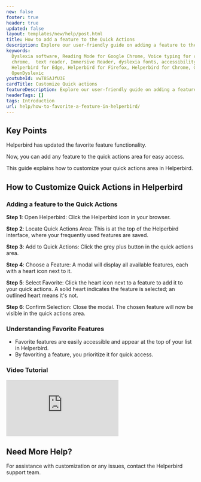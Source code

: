 ```yaml
---
new: false
footer: true
header: true
updated: false
layout: templates/new/help/post.html
title: How to add a feature to the Quick Actions 
description: Explore our user-friendly guide on adding a feature to the Quick Actions in Helperbird. This detailed tutorial provides step-by-step instructions to efficiently customize your browsing experience, allowing you to swiftly access and manage your favorite Helperbird features right from the Quick Actions panel. Ideal for both new and seasoned users, our guide simplifies enhancing your productivity with Helperbird
keywords:
  Dyslexia software, Reading Mode for Google Chrome, Voice typing for chrome, Text to speech for
  chrome,  text reader, Immersive Reader, dyslexia fonts, accessibility software, dyslexia software,
  Helperbird for Edge, Helperbird for Firefox, Helperbird for Chrome, Opendyslexic for Chrome,
  OpenDyslexic
youtubeId: vwT8SAJfU3E
cardTitle: Customize Quick actions
featureDescription: Explore our user-friendly guide on adding a feature to the Quick Actions in Helperbird.
headerTags: []
tags: Introduction
url: help/how-to-favorite-a-feature-in-helperbird/
---
```


## Key Points

Helperbird has updated the favorite feature functionality. 

Now, you can add any feature to the quick actions area for easy access.

This guide explains how to customize your quick actions area in Helperbird.

## How to Customize Quick Actions in Helperbird

### Adding a feature to the Quick Actions

**Step 1**: Open Helperbird: Click the Helperbird icon in your browser.

**Step 2**: Locate Quick Actions Area: This is at the top of the Helperbird interface, where your frequently used features are saved.

**Step 3**: Add to Quick Actions: Click the grey plus button in the quick actions area.

**Step 4**: Choose a Feature: A modal will display all available features, each with a heart icon next to it.

**Step 5**: Select Favorite: Click the heart icon next to a feature to add it to your quick actions. A solid heart indicates the feature is selected; an outlined heart means it's not.

**Step 6**: Confirm Selection: Close the modal. The chosen feature will now be visible in the quick actions area.


### Understanding Favorite Features

- Favorite features are easily accessible and appear at the top of your list in Helperbird.
- By favoriting a feature, you prioritize it for quick access.


### Video Tutorial

<div
class="mt-12 mb-12  bg-stone-200 rounded-2xl  aspect-w-16 aspect-h-9"
>
<iframe   
id="videos" 
class="rounded-md shadow-2xl ring-1 ring-gray-900/10"
src="https://www.youtube-nocookie.com/embed/2X-yKtL7frw" 
title="YouTube video player" 
frameborder="0"
allow="accelerometer; autoplay; clipboard-write; encrypted-media; gyroscope; picture-in-picture; web-share" 
allowfullscreen>
</iframe>
</div>


## Need More Help?
For assistance with customization or any issues, contact the Helperbird support team.
